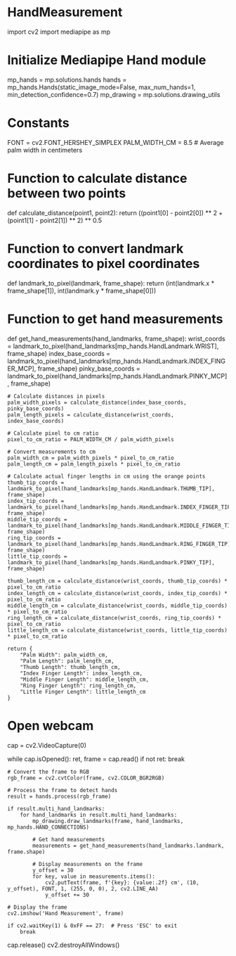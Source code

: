 ﻿# HandMeasurement
import cv2
import mediapipe as mp

# Initialize Mediapipe Hand module
mp_hands = mp.solutions.hands
hands = mp_hands.Hands(static_image_mode=False, max_num_hands=1, min_detection_confidence=0.7)
mp_drawing = mp.solutions.drawing_utils

# Constants
FONT = cv2.FONT_HERSHEY_SIMPLEX
PALM_WIDTH_CM = 8.5  # Average palm width in centimeters

# Function to calculate distance between two points
def calculate_distance(point1, point2):
    return ((point1[0] - point2[0]) ** 2 + (point1[1] - point2[1]) ** 2) ** 0.5

# Function to convert landmark coordinates to pixel coordinates
def landmark_to_pixel(landmark, frame_shape):
    return (int(landmark.x * frame_shape[1]), int(landmark.y * frame_shape[0]))

# Function to get hand measurements
def get_hand_measurements(hand_landmarks, frame_shape):
    wrist_coords = landmark_to_pixel(hand_landmarks[mp_hands.HandLandmark.WRIST], frame_shape)
    index_base_coords = landmark_to_pixel(hand_landmarks[mp_hands.HandLandmark.INDEX_FINGER_MCP], frame_shape)
    pinky_base_coords = landmark_to_pixel(hand_landmarks[mp_hands.HandLandmark.PINKY_MCP], frame_shape)
    
    # Calculate distances in pixels
    palm_width_pixels = calculate_distance(index_base_coords, pinky_base_coords)
    palm_length_pixels = calculate_distance(wrist_coords, index_base_coords)
    
    # Calculate pixel to cm ratio
    pixel_to_cm_ratio = PALM_WIDTH_CM / palm_width_pixels
    
    # Convert measurements to cm
    palm_width_cm = palm_width_pixels * pixel_to_cm_ratio
    palm_length_cm = palm_length_pixels * pixel_to_cm_ratio

    # Calculate actual finger lengths in cm using the orange points
    thumb_tip_coords = landmark_to_pixel(hand_landmarks[mp_hands.HandLandmark.THUMB_TIP], frame_shape)
    index_tip_coords = landmark_to_pixel(hand_landmarks[mp_hands.HandLandmark.INDEX_FINGER_TIP], frame_shape)
    middle_tip_coords = landmark_to_pixel(hand_landmarks[mp_hands.HandLandmark.MIDDLE_FINGER_TIP], frame_shape)
    ring_tip_coords = landmark_to_pixel(hand_landmarks[mp_hands.HandLandmark.RING_FINGER_TIP], frame_shape)
    little_tip_coords = landmark_to_pixel(hand_landmarks[mp_hands.HandLandmark.PINKY_TIP], frame_shape)
    
    thumb_length_cm = calculate_distance(wrist_coords, thumb_tip_coords) * pixel_to_cm_ratio
    index_length_cm = calculate_distance(wrist_coords, index_tip_coords) * pixel_to_cm_ratio
    middle_length_cm = calculate_distance(wrist_coords, middle_tip_coords) * pixel_to_cm_ratio
    ring_length_cm = calculate_distance(wrist_coords, ring_tip_coords) * pixel_to_cm_ratio
    little_length_cm = calculate_distance(wrist_coords, little_tip_coords) * pixel_to_cm_ratio
    
    return {
        "Palm Width": palm_width_cm,
        "Palm Length": palm_length_cm,
        "Thumb Length": thumb_length_cm,
        "Index Finger Length": index_length_cm,
        "Middle Finger Length": middle_length_cm,
        "Ring Finger Length": ring_length_cm,
        "Little Finger Length": little_length_cm
    }

# Open webcam
cap = cv2.VideoCapture(0)

while cap.isOpened():
    ret, frame = cap.read()
    if not ret:
        break

    # Convert the frame to RGB
    rgb_frame = cv2.cvtColor(frame, cv2.COLOR_BGR2RGB)

    # Process the frame to detect hands
    result = hands.process(rgb_frame)

    if result.multi_hand_landmarks:
        for hand_landmarks in result.multi_hand_landmarks:
            mp_drawing.draw_landmarks(frame, hand_landmarks, mp_hands.HAND_CONNECTIONS)
            
            # Get hand measurements
            measurements = get_hand_measurements(hand_landmarks.landmark, frame.shape)
            
            # Display measurements on the frame
            y_offset = 30
            for key, value in measurements.items():
                cv2.putText(frame, f'{key}: {value:.2f} cm', (10, y_offset), FONT, 1, (255, 0, 0), 2, cv2.LINE_AA)
                y_offset += 30

    # Display the frame
    cv2.imshow('Hand Measurement', frame)

    if cv2.waitKey(1) & 0xFF == 27:  # Press 'ESC' to exit
        break

cap.release()
cv2.destroyAllWindows()
